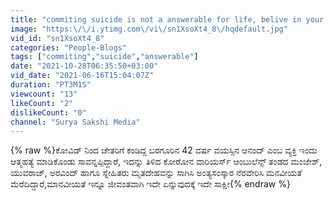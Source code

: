```yaml
---
title: "commiting suicide is not a answerable for life, belive in your life"
image: "https:\/\/i.ytimg.com\/vi\/sn1XsoXt4_8\/hqdefault.jpg"
vid_id: "sn1XsoXt4_8"
categories: "People-Blogs"
tags: ["commiting","suicide","answerable"]
date: "2021-10-28T06:35:50+03:00"
vid_date: "2021-06-16T15:04:07Z"
duration: "PT3M1S"
viewcount: "13"
likeCount: "2"
dislikeCount: "0"
channel: "Surya Sakshi Media"
---
```

{% raw %}ಕೋವಿಡ್ ನಿಂದ ಚೇತರಿಗೆ ಕಂಡಿದ್ದ ಬರಗೂರಿನ 42 ವರ್ಷ ವಯಸ್ಸಿನ ಆನಂದ್ ಎಂಬ ವ್ಯಕ್ತಿ ಇಂದು ಆತ್ಮಹತ್ಯೆ ಮಾಡಿಕೊಂಡು ಸಾವನ್ನಪ್ಪಿದ್ದಾರೆ, ಇದನ್ನು ತಿಳಿದ ಕೋರೋನ ವಾರಿಯರ್ಸ್ ಆಂಬುಲೆನ್ಸ್ ತಂಡದ ಮಂಜೇಶ್, ಯುವರಾಜ್, ಅರವಿಂದ್ ಹಾಗೂ ಸ್ನೇಹಿತರು ಮೃತದೇಹವನ್ನು ಸಾಗಿಸಿ ಅಂತ್ಯಸಂಸ್ಕಾರ ನೆರವೇರಿಸಿ ಮನವೀಯತೆ ಮೆರೆದಿದ್ದಾರೆ,ಮಾನವೀಯತೆ ಇನ್ನೂ ಜೀವಂತವಾಗಿ ಇದೇ ಏನ್ನುವುದಕ್ಕೆ ಇದೇ ಸಾಕ್ಷೀ{% endraw %}
